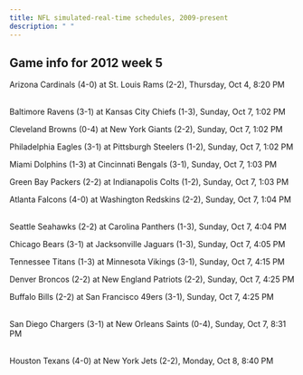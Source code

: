 ```yaml
---
title: NFL simulated-real-time schedules, 2009-present
description: " "
---
```


## Game info for 2012 week 5
Arizona Cardinals (4-0) at St. Louis Rams (2-2), Thursday, Oct 4, 8:20 PM

<br/>Baltimore Ravens (3-1) at Kansas City Chiefs (1-3), Sunday, Oct 7, 1:02 PM

Cleveland Browns (0-4) at New York Giants (2-2), Sunday, Oct 7, 1:02 PM

Philadelphia Eagles (3-1) at Pittsburgh Steelers (1-2), Sunday, Oct 7, 1:02 PM

Miami Dolphins (1-3) at Cincinnati Bengals (3-1), Sunday, Oct 7, 1:03 PM

Green Bay Packers (2-2) at Indianapolis Colts (1-2), Sunday, Oct 7, 1:03 PM

Atlanta Falcons (4-0) at Washington Redskins (2-2), Sunday, Oct 7, 1:04 PM

<br/>Seattle Seahawks (2-2) at Carolina Panthers (1-3), Sunday, Oct 7, 4:04 PM

Chicago Bears (3-1) at Jacksonville Jaguars (1-3), Sunday, Oct 7, 4:05 PM

Tennessee Titans (1-3) at Minnesota Vikings (3-1), Sunday, Oct 7, 4:15 PM

Denver Broncos (2-2) at New England Patriots (2-2), Sunday, Oct 7, 4:25 PM

Buffalo Bills (2-2) at San Francisco 49ers (3-1), Sunday, Oct 7, 4:25 PM

<br/>San Diego Chargers (3-1) at New Orleans Saints (0-4), Sunday, Oct 7, 8:31 PM

<br/>Houston Texans (4-0) at New York Jets (2-2), Monday, Oct 8, 8:40 PM


